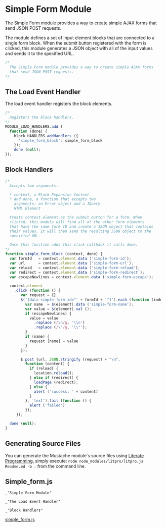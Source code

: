 Simple Form Module
==================

The Simple Form module provides a way to create simple AJAX forms that send JSON POST requests.

The module defines a set of input element blocks that are connected to a single form block. When the submit button registered with the form is clicked, this module generates a JSON object with all of the input values and sends it to the specified URL.

```javascript
/*
  The Simple Form module provides a way to create simple AJAX forms
  that send JSON POST requests.
*/
```

The Load Event Handler
----------------------

The load event handler registers the block elements.

```javascript
/*
  Registers the block handlers.
*/
MODULE_LOAD_HANDLERS.add (
  function (done) {
    block_HANDLERS.addHandlers ({
      'simple_form_block': simple_form_block
    });
    done (null);
});
```

Block Handlers
--------------

```javascript
/*
  Accepts two arguments:

  * context, a Block Expansion Context
  * and done, a function that accepts two
    arguments: an Error object and a JQuery
    HTML Element

  treats context.element as the submit button for a form. When
  clicked, this module will find all of the other form elements
  that have the same form ID and create a JSON object that contains
  their values. It will then send the resulting JSON object to the
  specified URL.

  Once this function adds this click callback it calls done.
*/
function simple_form_block (context, done) {
  var formId   = context.element.data ('simple-form-id');
  var url      = context.element.data ('simple-form-url');
  var reload   = context.element.data ('simple-form-reload');
  var redirect = context.element.data ('simple-form-redirect');
  var escapeNewlines = context.element.data ('simple-form-escape');

  context.element
    .click (function () {
       var request = {}
       $('[data-simple-form-id="' + formId + '"]').each (function (index, element) {
         var name  = $(element).data ('simple-form-name');
         var value = $(element).val ();
         if (escapeNewlines) {
           value = value
             .replace (/\n/g, '\\n')
             .replace (/\"/g, '\\"');
         }
         if (name) {
           request [name] = value
         }
       });

       $.post (url, JSON.stringify (request) + "\n",
         function (content) {
           if (reload) {
             location.reload();
           } else if (redirect) {
             loadPage (redirect);
           } else {
             alert ('success: ' + content)
           }
         }, 'text').fail (function () {
           alert ('failed')
         });
     });

  done (null);
}
```

Generating Source Files
-----------------------

You can generate the Mustache module's source files using [Literate Programming](https://github.com/jostylr/literate-programming), simply execute:
`node node_modules/litpro/litpro.js Readme.md -b .`
from the command line.

Simple_form.js
--------------
```
_"Simple Form Module"

_"The Load Event Handler"

_"Block Handlers"
```
[simple_form.js](#Simple_form.js "save:")
